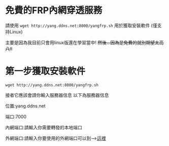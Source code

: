 # 免費的FRP內網穿透服務

請使用
``` wget http://yang.ddns.net:8000/yangfrp.sh ```
用於獲取安裝軟件 (僅支持Linux)

主要是因為我目前只會用linux版還在學習當中!
~~然後...因為是免費的就別期望太高八!!~~
# 第一步獲取安裝軟件

``` wget http://yang.ddns.net:8000/yangfrp.sh ```

接者它應該會請你輸入服務器信息
以下為服務器信息

位置:yang.ddns.net

端口:7000

內網端口:請輸入你需要轉發的本地端口

外網端口:請輸入你要使用的外網端口可以到-->[這裡](http://yang.ddns.net:9010)



